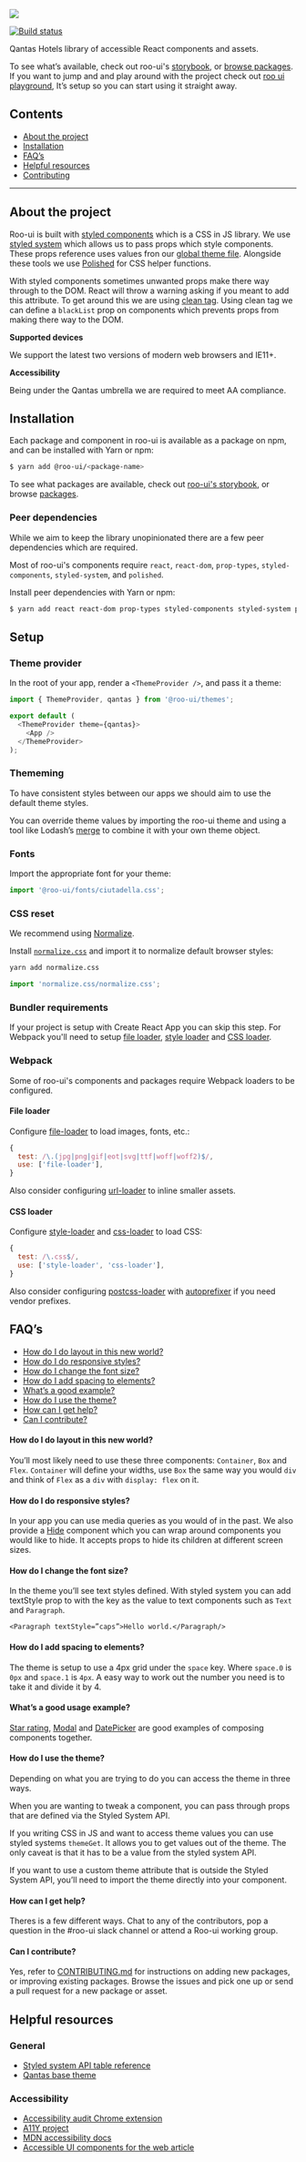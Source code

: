 ![](assets/logo.png)

[![Build status](https://badge.buildkite.com/608d10408e58453caadfdf8baace412e530fefb77614355b37.svg?branch=master)](https://buildkite.com/hooroo/roo-ui?branch=master)

Qantas Hotels library of accessible React components and assets.

To see what’s available, check out roo-ui's [storybook](https://hooroo.github.io/roo-ui), or [browse packages](https://github.com/hooroo/roo-ui/tree/master/packages).
If you want to jump and and play around with the project check out [roo ui playground](https://github.com/hooroo/roo-ui-playground), It’s setup so you can start using it straight away.


## Contents

- [About the project](#about-the-project)
- [Installation](#installation)
- [FAQ’s](#faqs)
- [Helpful resources](#helpful-resources)
- [Contributing](https://github.com/hooroo/roo-ui/blob/master/CONTRIBUTING.md)

---

## About the project
Roo-ui is built with [styled components](https://www.styled-components.com/) which is a CSS in JS library. We use [styled system](https://jxnblk.com/styled-system/) which allows us to pass props which style components. These props reference uses values fron our [global theme file](https://github.com/hooroo/roo-ui/blob/master/packages/themes/src/qantas.js). Alongside these tools we use [Polished](https://github.com/styled-components/polished) for CSS helper functions.

With styled components sometimes unwanted props make there way through to the DOM. React will throw a warning asking if you meant to add this attribute. To get around this we are using [clean tag](https://github.com/jxnblk/styled-system/tree/master/clean-tag). Using clean tag we can define a `blackList` prop on components which prevents props from making there way to the DOM.


**Supported devices**

We support the latest two versions of modern web browsers and IE11+.

**Accessibility**

Being under the Qantas umbrella we are required to meet AA compliance.

## Installation

Each package and component in roo-ui is available as a package on npm, and can be installed with Yarn or npm:

```sh
$ yarn add @roo-ui/<package-name>
```

To see what packages are available, check out [roo-ui's storybook](http://hooroo.github.io/roo-ui/), or browse [packages](./packages).

### Peer dependencies
While we aim to keep the library unopinionated there are a few peer dependencies which are required.

Most of roo-ui's components require `react`, `react-dom`, `prop-types`, `styled-components`, `styled-system`, and `polished`.

Install peer dependencies with Yarn or npm:

```sh
$ yarn add react react-dom prop-types styled-components styled-system polished
```

## Setup

### Theme provider

In the root of your app, render a `<ThemeProvider />`, and pass it a theme:

```js
import { ThemeProvider, qantas } from '@roo-ui/themes';

export default (
  <ThemeProvider theme={qantas}>
    <App />
  </ThemeProvider>
);
```

### Thememing
To have consistent styles between our apps we should aim to use the default theme styles.

You can override theme values by importing the roo-ui theme and using a tool like Lodash’s [merge](https://lodash.com/docs/4.17.10#merge) to combine it with your own theme object.


### Fonts

Import the appropriate font for your theme:

```js
import '@roo-ui/fonts/ciutadella.css';
```

### CSS reset
We recommend using [Normalize](http://necolas.github.io/normalize.css/).


Install [`normalize.css`](http://necolas.github.io/normalize.css) and import it to normalize default browser styles:

```sh
yarn add normalize.css
```

```js
import 'normalize.css/normalize.css';
```

### Bundler requirements
If your project is setup with Create React App you can skip this step. For Webpack you'll need to setup [file loader](https://github.com/webpack-contrib/file-loader), [style loader](https://github.com/webpack-contrib/style-loader) and [CSS loader](https://github.com/webpack-contrib/css-loader).


### Webpack

Some of roo-ui's components and packages require Webpack loaders to be configured.

#### File loader

Configure [file-loader](https://github.com/webpack-contrib/file-loader) to load images, fonts, etc.:

```js
{
  test: /\.(jpg|png|gif|eot|svg|ttf|woff|woff2)$/,
  use: ['file-loader'],
}
```

Also consider configuring [url-loader](https://github.com/webpack-contrib/url-loader) to inline smaller assets.

#### CSS loader

Configure [style-loader](https://github.com/webpack-contrib/style-loader) and [css-loader](https://github.com/webpack-contrib/css-loader) to load CSS:

```js
{
  test: /\.css$/,
  use: ['style-loader', 'css-loader'],
}
```

Also consider configuring [postcss-loader](https://github.com/postcss/postcss-loader) with [autoprefixer](https://github.com/postcss/autoprefixer) if you need vendor prefixes.

## FAQ’s

- [How do I do layout in this new world?](#how-do-I-do-layout–in-this-new-world?)
- [How do I do responsive styles?](#how-do-I-do-responsive-styles?)
- [How do I change the font size?](#how-do-I-change-the-font-size?)
- [How do I add spacing to elements?](#how-do-I-add-spacing-to-elements?)
- [What’s a good example?](#whats-a-good-example?)
- [How do I use the theme?](#how-do-I-use-the-theme?)
- [How can I get help?](#how-can-I-get-help?)
- [Can I contribute?](#can-I-contribute)

#### How do I do layout in this new world?
You’ll most likely need to use these three components: `Container`, `Box` and `Flex`.
`Container` will define your widths, use `Box` the same way you would `div` and think of `Flex` as a `div` with `display: flex` on it.

#### How do I do responsive styles?
In your app you can use media queries as you would of in the past.
We also provide a [Hide](https://github.com/hooroo/roo-ui/blob/master/packages/components/src/Hide/Hide.js) component which you can wrap around components you would like to hide. It accepts props to hide its children at different screen sizes.

#### How do I change the font size?
In the theme you’ll see text styles defined. With styled system you can add textStyle prop to with the key as the value to text components such as `Text` and `Paragraph`.

`<Paragraph textStyle=”caps”>Hello world.</Paragraph/>`

#### How do I add spacing to elements?
The theme is setup to use a 4px grid under the `space` key. Where `space.0` is `0px` and `space.1` is `4px`. A easy way to work out the number you need is to take it and divide it by 4.

#### What’s a good usage example?
[Star rating](https://github.com/hooroo/roo-ui/blob/master/packages/components/src/StarRating/StarRating.js),  [Modal](https://github.com/hooroo/roo-ui/tree/master/packages/components/src/Modal) and [DatePicker](https://github.com/hooroo/roo-ui/tree/master/packages/components/src/DatePicker) are good examples of composing components together.

#### How do I use the theme?
Depending on what you are trying to do you can access the theme in three ways.

When you are wanting to tweak a component, you can pass through props that are defined via the Styled System API.

If you writing CSS in JS and want to access theme values you can use styled systems `themeGet`. It allows you to get values out of the theme. The only caveat is that it has to be a value from the styled system API.

If you want to use a custom theme attribute that is outside the Styled System API, you’ll need to import the theme directly into your component.

#### How can I get help?
Theres is a few different ways. Chat to any of the contributors, pop a question in the #roo-ui slack channel or attend a Roo-ui working group.

#### Can I contribute?
Yes, refer to [CONTRIBUTING.md](./CONTRIBUTING.md) for instructions on adding new packages, or improving existing packages. Browse the issues and pick one up or send a pull request for a new package or asset.

## Helpful resources

### General
- [Styled system API table reference](http://jxnblk.com/styled-system/table/)
- [Qantas base theme](https://github.com/hooroo/roo-ui/blob/master/packages/themes/src/qantas.js)


### Accessibility

- [Accessibility audit Chrome extension](https://chrome.google.com/webstore/detail/accessibility-developer-t/fpkknkljclfencbdbgkenhalefipecmb)
- [A11Y project](https://a11yproject.com)
- [MDN accessibility docs](https://developer.mozilla.org/en-US/docs/Web/Accessibility)
- [Accessible UI components for the web article](https://medium.com/@addyosmani/accessible-ui-components-for-the-web-39e727101a67)


